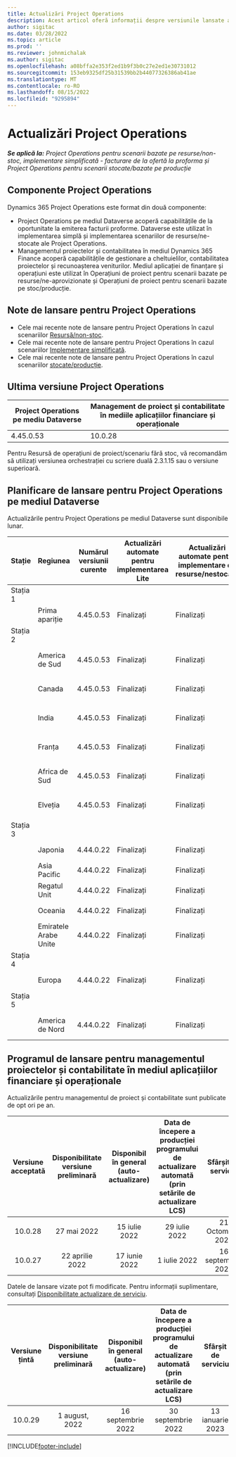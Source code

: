 ```yaml
---
title: Actualizări Project Operations
description: Acest articol oferă informații despre versiunile lansate ale Dynamics 365 Project Operations.
author: sigitac
ms.date: 03/28/2022
ms.topic: article
ms.prod: ''
ms.reviewer: johnmichalak
ms.author: sigitac
ms.openlocfilehash: a08bffa2e353f2ed1b9f3b0c27e2ed1e30731012
ms.sourcegitcommit: 153eb9325df25b31539bb2b44077326386ab41ae
ms.translationtype: MT
ms.contentlocale: ro-RO
ms.lasthandoff: 08/15/2022
ms.locfileid: "9295894"
---
```

# <a name="project-operations-updates"></a>Actualizări Project Operations

_**Se aplică la:** Project Operations pentru scenarii bazate pe resurse/non-stoc, implementare simplificată - facturare de la ofertă la proforma și Project Operations pentru scenarii stocate/bazate pe producție_



## <a name="project-operations-components"></a>Componente Project Operations

Dynamics 365 Project Operations este format din două componente:

- Project Operations pe mediul Dataverse acoperă capabilitățile de la oportunitate la emiterea facturii proforme. Dataverse este utilizat în implementarea simplă și implementarea scenariilor de resurse/ne-stocate ale Project Operations.
- Managementul proiectelor și contabilitatea în mediul Dynamics 365 Finance acoperă capabilitățile de gestionare a cheltuielilor, contabilitatea proiectelor și recunoașterea veniturilor. Mediul aplicației de finanțare și operațiuni este utilizat în Operațiuni de proiect pentru scenarii bazate pe resurse/ne-aprovizionate și Operațiuni de proiect pentru scenarii bazate pe stoc/producție.

## <a name="project-operations-release-notes"></a>Note de lansare pentru Project Operations
- Cele mai recente note de lansare pentru Project Operations în cazul scenariilor [Resursă/non-stoc](whats-new-july-2022-resource-based.md).
- Cele mai recente note de lansare pentru Project Operations în cazul scenariilor [Implementare simplificată](../pro/whats-new/whats-new-july-2022-lite.md).
- Cele mai recente note de lansare pentru Project Operations în cazul scenariilor [stocate/producție](../prod-pma/whats-new/whats-new-jul-2022-stocked.md).

## <a name="project-operations-latest-version"></a>Ultima versiune Project Operations

| Project Operations pe mediu Dataverse | Management de proiect și contabilitate în mediile aplicațiilor financiare și operaționale | 
| --- | --- |
| 4.45.0.53 | 10.0.28 |

Pentru Resursă de operațiuni de proiect/scenariu fără stoc, vă recomandăm să utilizați versiunea orchestrației cu scriere duală 2.3.1.15 sau o versiune superioară.

## <a name="release-schedule-for-project-operations-on-dataverse-environment"></a>Planificare de lansare pentru Project Operations pe mediul Dataverse

Actualizările pentru Project Operations pe mediul Dataverse sunt disponibile lunar. 

| Stație | Regiunea | Numărul versiunii curente | Actualizări automate pentru implementarea Lite | Actualizări automate pentru implementare de resurse/nestocate | Următorul număr de versiune | Următoarea versiune este disponibilă în general |
|-----------|-----------------------|-----------------|--------------------|---------------------|---------------------|---------------------|
| Stația 1 |   &nbsp;              |    &nbsp;       | &nbsp;             |      &nbsp;         |      &nbsp;         |      &nbsp;         |
|   &nbsp;  | Prima apariție         |  4.45.0.53      | Finalizați           | Finalizați            | TBD                 | 26 august, 2022       |
| Stația 2 |   &nbsp;              |    &nbsp;       | &nbsp;             |      &nbsp;         |      &nbsp;         |      &nbsp;         |
|   &nbsp;  | America de Sud         |  4.45.0.53      | Finalizați           | Finalizați            | TBD                 | 02 septembrie 2022       |
|   &nbsp;  | Canada                |  4.45.0.53      | Finalizați           | Finalizați            | TBD                 | 02 septembrie 2022       |
|   &nbsp;  | India                 |  4.45.0.53      | Finalizați           | Finalizați            | TBD                 | 02 septembrie 2022       |
|   &nbsp;  | Franța                |  4.45.0.53      | Finalizați           | Finalizați            | TBD                 | 02 septembrie 2022       |
|   &nbsp;  | Africa de Sud          |  4.45.0.53      | Finalizați           | Finalizați            | TBD                 | 02 septembrie 2022       |
|   &nbsp;  | Elveția           |  4.45.0.53      | Finalizați           | Finalizați            | TBD                 | 02 septembrie 2022       |
| Stația 3 |      &nbsp;           |     &nbsp;      |     &nbsp;         |      &nbsp;         |      &nbsp;         |      &nbsp;         |
|   &nbsp;  | Japonia                 |  4.44.0.22      | Finalizați      | Finalizați       | 4.45.0.53                 | 19 august, 2022       |
|   &nbsp;  | Asia Pacific          |  4.44.0.22      | Finalizați      | Finalizați       | 4.45.0.53                 | 19 august, 2022       |
|   &nbsp;  | Regatul Unit         |  4.44.0.22      | Finalizați      | Finalizați       | 4.45.0.53                 | 19 august, 2022       |
|   &nbsp;  | Oceania               |  4.44.0.22      | Finalizați      | Finalizați       | 4.45.0.53                 | 19 august, 2022       |
|   &nbsp;  | Emiratele Arabe Unite  |  4.44.0.22      | Finalizați      | Finalizați       | 4.45.0.53                 | 19 august, 2022       |
| Stația 4 |     &nbsp;            |     &nbsp;      |     &nbsp;         |      &nbsp;         |      &nbsp;         |      &nbsp;         |
|   &nbsp;  | Europa                |  4.44.0.22      | Finalizați           | Finalizați            | 4.45.0.53           | 26 august, 2022       |
| Stația 5 |     &nbsp;            |     &nbsp;      |     &nbsp;         |      &nbsp;         |      &nbsp;         |      &nbsp;         |
|   &nbsp;  | America de Nord         |  4.44.0.22      | Finalizați           | Finalizați            | 4.45.0.53           | 02 septembrie 2022       |

## <a name="release-schedule-for-project-management-and-accounting-in-the-finance-and-operations-apps-environment"></a>Programul de lansare pentru managementul proiectelor și contabilitate în mediul aplicațiilor financiare și operaționale

Actualizările pentru managementul de proiect și contabilitate sunt publicate de opt ori pe an.

|Versiune acceptată| Disponibilitate versiune preliminară | Disponibil în general (auto-actualizare) | Data de începere a producției programului de actualizare automată (prin setările de actualizare LCS) |   Sfârșit de serviciu   |
|:---------------:|:---------------------------:|:---------------------------------:|:--------------------------------------------------------------------:|:------------------:|
|     10.0.28     |      27 mai 2022           |        15 iulie 2022              |                          29 iulie 2022                               | 21 Octombrie 2022   |
|     10.0.27     |      22 aprilie 2022         |        17 iunie 2022              |                          1 iulie 2022                                | 16 septembrie 2022 |

Datele de lansare vizate pot fi modificate. Pentru informații suplimentare, consultați [Disponibilitate actualizare de serviciu](/dynamics365/fin-ops-core/fin-ops/get-started/public-preview-releases?toc=%2fdynamics365%2ffinance%2ftoc.json).

|Versiune țintă | Disponibilitate versiune preliminară | Disponibil în general (auto-actualizare) | Data de începere a producției programului de actualizare automată (prin setările de actualizare LCS) |   Sfârșit de serviciu   |
|:---------------:|:---------------------------:|:---------------------------------:|:--------------------------------------------------------------------:|:------------------:|
|     10.0.29     |      1 august, 2022         |       16 septembrie 2022          |                        30 septembrie 2022                            | 13 ianuarie 2023   |

[!INCLUDE[footer-include](../includes/footer-banner.md)]
